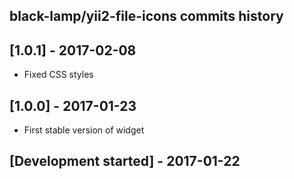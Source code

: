 black-lamp/yii2-file-icons commits history
------------------------------------------

## [1.0.1] - 2017-02-08

- Fixed CSS styles

## [1.0.0] - 2017-01-23

- First stable version of widget

## [Development started] - 2017-01-22